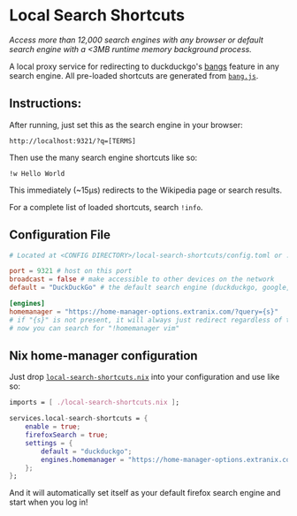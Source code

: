 # Local Search Shortcuts

*Access more than 12,000 search engines with any browser or default search engine with a <3MB runtime memory background process.*

A local proxy service for redirecting to duckduckgo's [bangs](https://duckduckgo.com/bangs) feature in any search engine. All pre-loaded shortcuts are generated from [`bang.js`](https://duckduckgo.com/bang.js).

## Instructions:

After running, just set this as the search engine in your browser:
```
http://localhost:9321/?q=[TERMS]
```

Then use the many search engine shortcuts like so:
```
!w Hello World
```

This immediately (~15μs) redirects to the Wikipedia page or search results.

For a complete list of loaded shortcuts, search `!info`.

## Configuration File

```toml
# Located at <CONFIG DIRECTORY>/local-search-shortcuts/config.toml or ./local-search-shortcuts.toml

port = 9321 # host on this port
broadcast = false # make accessible to other devices on the network
default = "DuckDuckGo" # the default search engine (duckduckgo, google, bing, etc.)

[engines]
homemanager = "https://home-manager-options.extranix.com/?query={s}"
# if "{s}" is not present, it will always just redirect regardless of the search terms
# now you can search for "!homemanager vim"
```

## Nix home-manager configuration

Just drop [`local-search-shortcuts.nix`](./local-search-shortcuts.nix) into your configuration and use like so:

```nix
imports = [ ./local-search-shortcuts.nix ];

services.local-search-shortcuts = {
    enable = true;
    firefoxSearch = true;
    settings = {
        default = "duckduckgo";
        engines.homemanager = "https://home-manager-options.extranix.com/?query={s}";
    };
};
```

And it will automatically set itself as your default firefox search engine and start when you log in!

